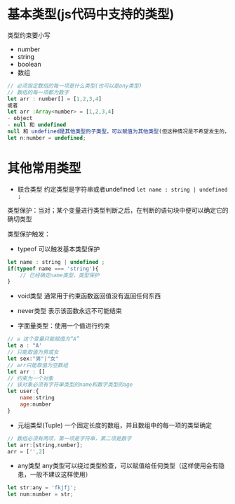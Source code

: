 # 基本类型(js代码中支持的类型)

类型约束要小写
- number
- string
- boolean
- 数组
```js
// 必须指定数组的每一项是什么类型(也可以是any类型)
// 数组的每一项都为数字
let arr : number[] = [1,2,3,4]
或者
let arr :Array<number> = [1,2,3,4]
- object
- null 和 undefined 
null 和 undefined是其他类型的子类型，可以赋值为其他类型(但这种情况是不希望发生的，因此一般在配置文件中进行配置"strictNullChecks": true)
let n:number = undefined;
```

# 其他常用类型
- 联合类型
约定类型是字符串或者undefined
```let name : string | undefined ;```

类型保护：当对；某个变量进行类型判断之后，在判断的语句块中便可以确定它的确切类型

类型保护触发：
- typeof 可以触发基本类型保护
```js
let name : string | undefined ;
if(typeof name === 'string'){
    // 已经确定name类型，类型保护
}
```

- void类型
通常用于约束函数返回值没有返回任何东西

- never类型
表示该函数永远不可能结束

- 字面量类型：使用一个值进行约束
```js
// a 这个变量只能赋值为“A”
let a : "A'
// 只能取值为男或女
let sex:"男"|"女"
// arr只能取值为空数组
let arr : []
// 约束为一个对象
// 该对象必须有字符串类型的name和数字类型的age
let user:{
    name:string
    age:number
}
```

- 元组类型(Tuple)
一个固定长度的数组，并且数组中的每一项的类型确定
```js
// 数组必须有两项，第一项是字符串，第二项是数字
let arr:[string,number];
arr = ['',2]

```

- any类型
any类型可以绕过类型检查，可以赋值给任何类型（这样使用会有隐患，一般不建议这样使用）
```js
let str:any = 'fkjfj';
let num:number = str;
```